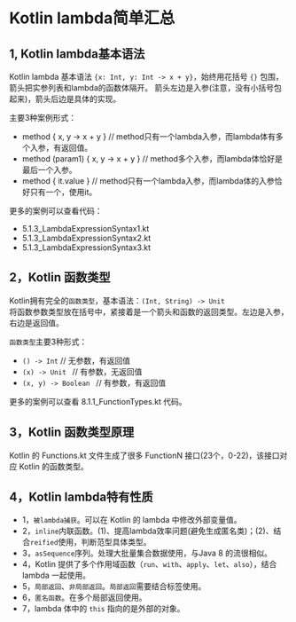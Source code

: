 # Kotlin lambda简单汇总

## 1, Kotlin lambda基本语法
Kotlin lambda 基本语法 `{x: Int, y: Int -> x + y}`，始终用花括号 `{}` 包围，箭头把实参列表和lambda的函数体隔开。
箭头左边是入参(注意，没有小括号包起来)，箭头后边是具体的实现。  

主要3种案例形式：   
* method { x, y -> x + y } // method只有一个lambda入参，而lambda体有多个入参，有返回值。
* method (param1) { x, y -> x + y }  // method多个入参，而lambda体恰好是最后一个入参。     
* method { it.value } // method只有一个lambda入参，而lambda体的入参恰好只有一个，使用it。  

更多的案例可以查看代码：  
* 5.1.3_LambdaExpressionSyntax1.kt 
* 5.1.3_LambdaExpressionSyntax2.kt 
* 5.1.3_LambdaExpressionSyntax3.kt 

## 2，Kotlin 函数类型
Kotlin拥有完全的`函数类型`，基本语法：`(Int, String) -> Unit`  
将函数参数类型放在括号中，紧接着是一个箭头和函数的返回类型。左边是入参，右边是返回值。  
  
`函数类型`主要3种形式：    
* `() -> Int`  // 无参数，有返回值   
* `(x) -> Unit ` // 有参数，无返回值   
* `(x, y) -> Boolean ` // 有参数，有返回值 

更多的案例可以查看 8.1.1_FunctionTypes.kt 代码。

## 3，Kotlin 函数类型原理
Kotlin 的 Functions.kt 文件生成了很多 FunctionN 接口(23个，0-22)，该接口对应 Kotlin 的函数类型。

## 4，Kotlin lambda特有性质
* 1，`被lambda捕获`。可以在 Kotlin 的 lambda 中修改外部变量值。
* 2，`inline`内联函数。(1)、提高lambda效率问题(避免生成匿名类)；(2)、结合`reified`使用，判断范型具体类型。
* 3，`asSequence`序列。处理大批量集合数据使用，与Java 8 的流很相似。
* 4，Kotlin 提供了多个作用域函数（`run`、`with`、`apply`、`let`、`also`），结合 lambda 一起使用。
* 5，`局部返回`、`非局部返回`。`局部返回`需要结合标签使用。
* 6，`匿名函数`。在多个局部返回使用。
* 7，lambda 体中的 `this` 指向的是外部的对象。